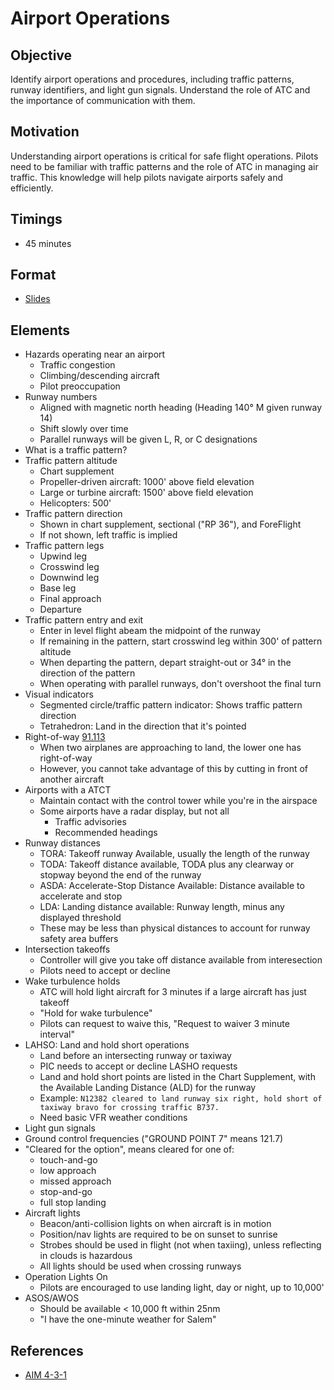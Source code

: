 # Airport Operations

## Objective

Identify airport operations and procedures, including traffic patterns, runway identifiers, and light gun signals. Understand the role of ATC and the importance of communication with them.

## Motivation

Understanding airport operations is critical for safe flight operations. Pilots need to be familiar with traffic patterns and the role of ATC in managing air traffic. This knowledge will help pilots navigate airports safely and efficiently.

## Timings

- 45 minutes

## Format

- [Slides](/slides/airport-operations.pdf)

## Elements

- Hazards operating near an airport
  - Traffic congestion
  - Climbing/descending aircraft
  - Pilot preoccupation
- Runway numbers
  - Aligned with magnetic north heading (Heading 140&deg; M given runway 14)
  - Shift slowly over time
  - Parallel runways will be given L, R, or C designations
- What is a traffic pattern?
- Traffic pattern altitude
  - Chart supplement
  - Propeller-driven aircraft: 1000' above field elevation
  - Large or turbine aircraft: 1500' above field elevation
  - Helicopters: 500'
- Traffic pattern direction
  - Shown in chart supplement, sectional ("RP 36"), and ForeFlight
  - If not shown, left traffic is implied
- Traffic pattern legs
  - Upwind leg
  - Crosswind leg
  - Downwind leg
  - Base leg
  - Final approach
  - Departure
- Traffic pattern entry and exit
  - Enter in level flight abeam the midpoint of the runway
  - If remaining in the pattern, start crosswind leg within 300' of pattern altitude
  - When departing the pattern, depart straight-out or 34&deg; in the direction of the pattern
  - When operating with parallel runways, don't overshoot the final turn
- Visual indicators
  - Segmented circle/traffic pattern indicator: Shows traffic pattern direction
  - Tetrahedron: Land in the direction that it's pointed
- Right-of-way [91.113](/_references/14-CFR/91.113)
  - When two airplanes are approaching to land, the lower one has right-of-way
  - However, you cannot take advantage of this by cutting in front of another aircraft
- Airports with a ATCT
  - Maintain contact with the control tower while you're in the airspace
  - Some airports have a radar display, but not all
    - Traffic advisories
    - Recommended headings
- Runway distances
  - TORA: Takeoff runway Available, usually the length of the runway
  - TODA: Takeoff distance available, TODA plus any clearway or stopway beyond the end of the runway
  - ASDA: Accelerate-Stop Distance Available: Distance available to accelerate and stop
  - LDA: Landing distance available: Runway length, minus any displayed threshold
  - These may be less than physical distances to account for runway safety area buffers
- Intersection takeoffs
  - Controller will give you take off distance available from interesection
  - Pilots need to accept or decline
- Wake turbulence holds
  - ATC will hold light aircraft for 3 minutes if a large aircraft has just takeoff
  - "Hold for wake turbulence"
  - Pilots can request to waive this, "Request to waiver 3 minute interval"
- LAHSO: Land and hold short operations
  - Land before an intersecting runway or taxiway
  - PIC needs to accept or decline LASHO requests
  - Land and hold short points are listed in the Chart Supplement, with the Available Landing Distance (ALD) for the runway
  - Example: `N12382 cleared to land runway six right, hold short of taxiway bravo for crossing traffic B737.`
  - Need basic VFR weather conditions
- Light gun signals
- Ground control frequencies ("GROUND POINT 7" means 121.7)
- "Cleared for the option", means cleared for one of:
  - touch-and-go
  - low approach
  - missed approach
  - stop-and-go
  - full stop landing
- Aircraft lights
  - Beacon/anti-collision lights on when aircraft is in motion
  - Position/nav lights are required to be on sunset to sunrise
  - Strobes should be used in flight (not when taxiing), unless reflecting in clouds is hazardous
  - All lights should be used when crossing runways
- Operation Lights On
  - Pilots are encouraged to use landing light, day or night, up to 10,000'
- ASOS/AWOS
  - Should be available &lt; 10,000 ft within 25nm
  - "I have the one-minute weather for Salem"

## References

- [AIM 4-3-1](/_references/AIM/4-3-1)
